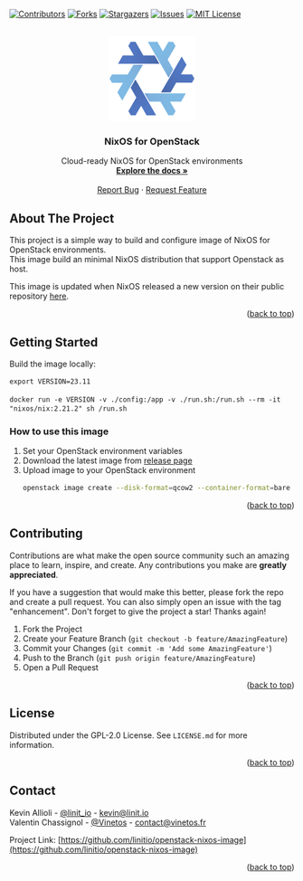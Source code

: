 <div id="top"></div>

<!-- PROJECT SHIELDS -->
[![Contributors][contributors-shield]][contributors-url]
[![Forks][forks-shield]][forks-url]
[![Stargazers][stars-shield]][stars-url]
[![Issues][issues-shield]][issues-url]
[![MIT License][license-shield]][license-url]


<!-- PROJECT LOGO -->
<br />
<div align="center">
  <a href="https://github.com/linitio/openstack-nixos-image">
    <img src="images/nix-snowflake-colours.svg" alt="Logo" width="150" height="150">
  </a>

<h3 align="center">NixOS for OpenStack</h3>

  <p align="center">
    Cloud-ready NixOS for OpenStack environments
    <br />
    <a href="https://github.com/linitio/openstack-nixos-image"><strong>Explore the docs »</strong></a>
    <br />
    <br />
    <a href="https://github.com/linitio/openstack-nixos-image/issues">Report Bug</a>
    ·
    <a href="https://github.com/linitio/openstack-nixos-image/issues">Request Feature</a>
  </p>
</div>

<!-- ABOUT THE PROJECT -->
## About The Project

This project is a simple way to build and configure image of NixOS for OpenStack environments.  
This image build an minimal NixOS distribution that support Openstack as host.  

This image is updated when NixOS released a new version on their public repository [here](https://github.com/NixOS/nixpkgs/ "NixOS nixpkgs repository").


<p align="right">(<a href="#top">back to top</a>)</p>

<!-- GETTING STARTED -->
## Getting Started

Build the image locally:
```shell
export VERSION=23.11

docker run -e VERSION -v ./config:/app -v ./run.sh:/run.sh --rm -it "nixos/nix:2.21.2" sh /run.sh
```

### How to use this image

1. Set your OpenStack environment variables
2. Download the latest image from [release page](https://github.com/linitio/openstack-nixos-image/releases "Release page")
3. Upload image to your OpenStack environment
   ```sh
   openstack image create --disk-format=qcow2 --container-format=bare --min-disk 25 --file nixos.qcow2  'NixOS'
   ```

<p align="right">(<a href="#top">back to top</a>)</p>

<!-- CONTRIBUTING -->
## Contributing

Contributions are what make the open source community such an amazing place to learn, inspire, and create. Any contributions you make are **greatly appreciated**.

If you have a suggestion that would make this better, please fork the repo and create a pull request. You can also simply open an issue with the tag "enhancement".
Don't forget to give the project a star! Thanks again!

1. Fork the Project
2. Create your Feature Branch (`git checkout -b feature/AmazingFeature`)
3. Commit your Changes (`git commit -m 'Add some AmazingFeature'`)
4. Push to the Branch (`git push origin feature/AmazingFeature`)
5. Open a Pull Request

<p align="right">(<a href="#top">back to top</a>)</p>



<!-- LICENSE -->
## License

Distributed under the GPL-2.0 License. See `LICENSE.md` for more information.

<p align="right">(<a href="#top">back to top</a>)</p>



<!-- CONTACT -->
## Contact

Kevin Allioli - [@linit_io](https://twitter.com/linit_io) - kevin@linit.io  
Valentin Chassignol - [@Vinetos](https://github.com/Vinetos) - contact@vinetos.fr

Project Link: [https://github.com/linitio/openstack-nixos-image](https://github.com/linitio/openstack-nixos-image)

<p align="right">(<a href="#top">back to top</a>)</p>


<!-- MARKDOWN LINKS & IMAGES -->
<!-- https://www.markdownguide.org/basic-syntax/#reference-style-links -->
[contributors-shield]: https://img.shields.io/github/contributors/linitio/openstack-nixos-image.svg?style=for-the-badge
[contributors-url]: https://github.com/linitio/openstack-nixos-image/graphs/contributors
[forks-shield]: https://img.shields.io/github/forks/linitio/openstack-nixos-image.svg?style=for-the-badge
[forks-url]: https://github.com/linitio/openstack-nixos-image/network/members
[stars-shield]: https://img.shields.io/github/stars/linitio/openstack-nixos-image.svg?style=for-the-badge
[stars-url]: https://github.com/linitio/openstack-nixos-image/stargazers
[issues-shield]: https://img.shields.io/github/issues/linitio/openstack-nixos-image.svg?style=for-the-badge
[issues-url]: https://github.com/linitio/openstack-nixos-image/issues
[license-shield]: https://img.shields.io/github/license/linitio/openstack-nixos-image.svg?style=for-the-badge
[license-url]: https://github.com/linitio/openstack-nixos-image/blob/master/LICENSE.txt
[linkedin-shield]: https://img.shields.io/badge/-LinkedIn-black.svg?style=for-the-badge&logo=linkedin&colorB=555
